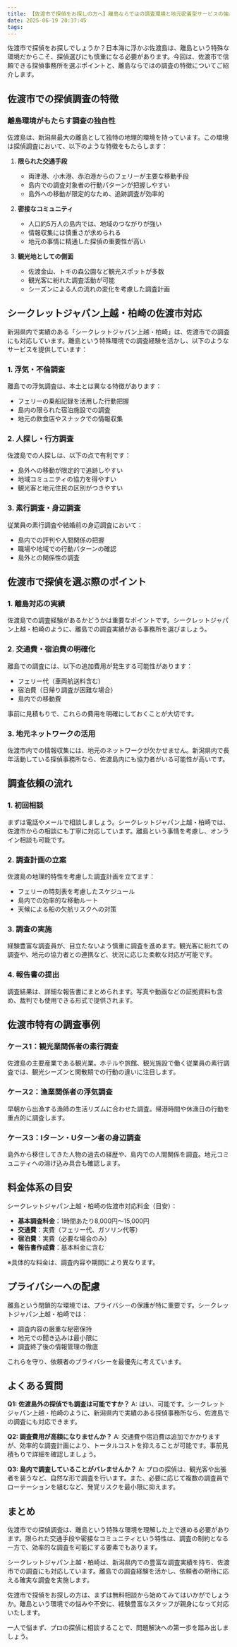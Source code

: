 ```yaml
---
title: 【佐渡市で探偵をお探しの方へ】離島ならではの調査環境と地元密着型サービスの強み
date: 2025-06-19 20:37:45
tags:
---
```


佐渡市で探偵をお探しでしょうか？日本海に浮かぶ佐渡島は、離島という特殊な環境だからこそ、探偵選びにも慎重になる必要があります。今回は、佐渡市で信頼できる探偵事務所を選ぶポイントと、離島ならではの調査の特徴についてご紹介します。

## 佐渡市での探偵調査の特徴

### 離島環境がもたらす調査の独自性

佐渡島は、新潟県最大の離島として独特の地理的環境を持っています。この環境は探偵調査において、以下のような特徴をもたらします：

1. **限られた交通手段**
   - 両津港、小木港、赤泊港からのフェリーが主要な移動手段
   - 島内での調査対象者の行動パターンが把握しやすい
   - 島外への移動が限定的なため、追跡調査が効率的

2. **密接なコミュニティ**
   - 人口約5万人の島内では、地域のつながりが強い
   - 情報収集には慎重さが求められる
   - 地元の事情に精通した探偵の重要性が高い

3. **観光地としての側面**
   - 佐渡金山、トキの森公園など観光スポットが多数
   - 観光客に紛れた調査活動が可能
   - シーズンによる人の流れの変化を考慮した調査計画

## シークレットジャパン上越・柏崎の佐渡市対応

新潟県内で実績のある「シークレットジャパン上越・柏崎」は、佐渡市での調査にも対応しています。離島という特殊環境での調査経験を活かし、以下のようなサービスを提供しています：

### 1. 浮気・不倫調査

離島での浮気調査は、本土とは異なる特徴があります：
- フェリーの乗船記録を活用した行動把握
- 島内の限られた宿泊施設での調査
- 地元の飲食店やスナックでの情報収集

### 2. 人探し・行方調査

佐渡島での人探しは、以下の点で有利です：
- 島外への移動が限定的で追跡しやすい
- 地域コミュニティの協力を得やすい
- 観光客と地元住民の区別がつきやすい

### 3. 素行調査・身辺調査

従業員の素行調査や結婚前の身辺調査において：
- 島内での評判や人間関係の把握
- 職場や地域での行動パターンの確認
- 島外との関係性の調査

## 佐渡市で探偵を選ぶ際のポイント

### 1. 離島対応の実績

佐渡島での調査経験があるかどうかは重要なポイントです。シークレットジャパン上越・柏崎のように、離島での調査実績がある事務所を選びましょう。

### 2. 交通費・宿泊費の明確化

離島での調査には、以下の追加費用が発生する可能性があります：
- フェリー代（車両航送料含む）
- 宿泊費（日帰り調査が困難な場合）
- 島内での移動費

事前に見積もりで、これらの費用を明確にしておくことが大切です。

### 3. 地元ネットワークの活用

佐渡市内での情報収集には、地元のネットワークが欠かせません。新潟県内で長年活動している探偵事務所なら、佐渡島内にも協力者がいる可能性が高いです。

## 調査依頼の流れ

### 1. 初回相談

まずは電話やメールで相談しましょう。シークレットジャパン上越・柏崎では、佐渡市からの相談にも丁寧に対応しています。離島という事情を考慮し、オンライン相談も可能です。

### 2. 調査計画の立案

佐渡島の地理的特性を考慮した調査計画を立てます：
- フェリーの時刻表を考慮したスケジュール
- 島内での効率的な移動ルート
- 天候による船の欠航リスクへの対策

### 3. 調査の実施

経験豊富な調査員が、目立たないよう慎重に調査を進めます。観光客に紛れての調査や、地元の協力者との連携など、状況に応じた柔軟な対応が可能です。

### 4. 報告書の提出

調査結果は、詳細な報告書にまとめられます。写真や動画などの証拠資料も含め、裁判でも使用できる形式で提供されます。

## 佐渡市特有の調査事例

### ケース1：観光業関係者の素行調査

佐渡島の主要産業である観光業。ホテルや旅館、観光施設で働く従業員の素行調査では、観光シーズンと閑散期での行動の違いに注目します。

### ケース2：漁業関係者の浮気調査

早朝から出漁する漁師の生活リズムに合わせた調査。帰港時間や休漁日の行動を重点的に調査します。

### ケース3：Iターン・Uターン者の身辺調査

島外から移住してきた人物の過去の経歴や、島内での人間関係を調査。地元コミュニティへの溶け込み具合も確認します。

## 料金体系の目安

シークレットジャパン上越・柏崎の佐渡市対応料金（目安）：

- **基本調査料金**：1時間あたり8,000円～15,000円
- **交通費**：実費（フェリー代、ガソリン代等）
- **宿泊費**：実費（必要な場合のみ）
- **報告書作成費**：基本料金に含む

※具体的な料金は、調査内容や期間により異なります。

## プライバシーへの配慮

離島という閉鎖的な環境では、プライバシーの保護が特に重要です。シークレットジャパン上越・柏崎では：

- 調査内容の厳重な秘密保持
- 地元での聞き込みは最小限に
- 調査終了後の情報管理の徹底

これらを守り、依頼者のプライバシーを最優先に考えています。

## よくある質問

**Q1: 佐渡島外の探偵でも調査は可能ですか？**
A: はい、可能です。シークレットジャパン上越・柏崎のように、新潟県内で実績のある探偵事務所なら、佐渡島での調査にも対応できます。

**Q2: 調査費用が高額になりませんか？**
A: 交通費や宿泊費は追加でかかりますが、効率的な調査計画により、トータルコストを抑えることが可能です。事前見積もりで詳細を確認しましょう。

**Q3: 島内で調査していることがバレませんか？**
A: プロの探偵は、観光客や出張者を装うなど、自然な形で調査を行います。また、必要に応じて複数の調査員でローテーションを組むなど、発覚リスクを最小限に抑えます。

## まとめ

佐渡市での探偵調査は、離島という特殊な環境を理解した上で進める必要があります。限られた交通手段や密接なコミュニティという特性は、調査の制約となる一方で、効率的な調査を可能にする要素でもあります。

シークレットジャパン上越・柏崎は、新潟県内での豊富な調査実績を持ち、佐渡市での調査にも対応しています。離島での調査経験を活かし、依頼者の期待に応える確実な調査を実施します。

佐渡市で探偵をお探しの方は、まずは無料相談から始めてみてはいかがでしょうか。離島という環境での悩みや不安に、経験豊富なスタッフが親身になって対応いたします。

一人で悩まず、プロの探偵に相談することで、問題解決への第一歩を踏み出しましょう。
